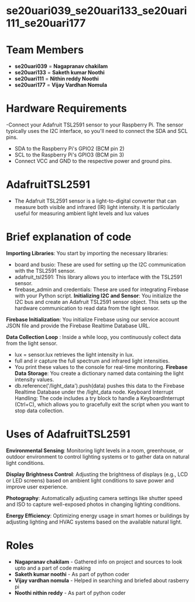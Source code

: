 # se20uari039_se20uari133_se20uari111_se20uari177

# Team Members

- **se20uari039** = **Nagapranav chakilam**
- **se20uari133** = **Saketh kumar Noothi**
- **se20uari111** = **Nithin reddy Noothi**
- **se20uari177** = **Vijay Vardhan Nomula**

# Hardware Requirements

-Connect your Adafruit TSL2591 sensor to your Raspberry Pi. The sensor typically uses the I2C interface, so you'll need to connect the SDA and SCL pins.

- SDA to the Raspberry Pi's GPIO2 (BCM pin 2)
- SCL to the Raspberry Pi's GPIO3 (BCM pin 3)
- Connect VCC and GND to the respective power and ground pins.

# AdafruitTSL2591

- The Adafruit TSL2591 sensor is a light-to-digital converter that can measure both visible and infrared (IR) light intensity. It is particularly useful for measuring ambient light levels and lux values

# Brief explanation of code

**Importing Libraries**: You start by importing the necessary libraries:

- board and busio: These are used for setting up the I2C communication with the TSL2591 sensor.
- adafruit_tsl2591: This library allows you to interface with the TSL2591 sensor.
- firebase_admin and credentials: These are used for integrating Firebase with your Python script.
  **Initializing I2C and Sensor**: You initialize the I2C bus and create an Adafruit TSL2591 sensor object. This sets up the hardware communication to read data from the light sensor.

**Firebase Initialization**: You initialize Firebase using our service account JSON file and provide the Firebase Realtime Database URL.

**Data Collection Loop** : Inside a while loop, you continuously collect data from the light sensor.

- lux = sensor.lux retrieves the light intensity in lux.
- full and ir capture the full spectrum and infrared light intensities.
- You print these values to the console for real-time monitoring.
**Firebase Data Storage**: You create a dictionary named data containing the light intensity values.
- db.reference('/light_data').push(data) pushes this data to the Firebase Realtime Database under the /light_data node.
  Keyboard Interrupt Handling: The code includes a try block to handle a KeyboardInterrupt (Ctrl+C), which allows you to gracefully exit the script when you want to stop data collection.

# Uses of AdafruitTSL2591

**Environmental Sensing**: Monitoring light levels in a room, greenhouse, or outdoor environment to control lighting systems or to gather data on natural light conditions.

**Display Brightness Control**: Adjusting the brightness of displays (e.g., LCD or LED screens) based on ambient light conditions to save power and improve user experience.

**Photography**: Automatically adjusting camera settings like shutter speed and ISO to capture well-exposed photos in changing lighting conditions.

**Energy Efficiency**: Optimizing energy usage in smart homes or buildings by adjusting lighting and HVAC systems based on the available natural light.

# Roles
- **Nagapranav chakilam** - Gathered info on project and sources to look upto and a part of code making
- **Saketh kumar noothi** - As part of python coder
- **Vijay vardhan nomula** - Helped in searching and briefed about rasberry pi 
- **Noothi nithin reddy** -  As part of python coder
